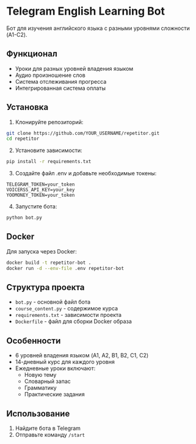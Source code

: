 # Telegram English Learning Bot

Бот для изучения английского языка с разными уровнями сложности (A1-C2).

## Функционал

- Уроки для разных уровней владения языком
- Аудио произношение слов
- Система отслеживания прогресса
- Интегрированная система оплаты

## Установка

1. Клонируйте репозиторий:
```bash
git clone https://github.com/YOUR_USERNAME/repetitor.git
cd repetitor
```

2. Установите зависимости:
```bash
pip install -r requirements.txt
```

3. Создайте файл .env и добавьте необходимые токены:
```
TELEGRAM_TOKEN=your_token
VOICERSS_API_KEY=your_key
YOOMONEY_TOKEN=your_token
```

4. Запустите бота:
```bash
python bot.py
```

## Docker

Для запуска через Docker:

```bash
docker build -t repetitor-bot .
docker run -d --env-file .env repetitor-bot
```

## Структура проекта

- `bot.py` - основной файл бота
- `course_content.py` - содержимое курса
- `requirements.txt` - зависимости проекта
- `Dockerfile` - файл для сборки Docker образа

## Особенности
- 6 уровней владения языком (A1, A2, B1, B2, C1, C2)
- 14-дневный курс для каждого уровня
- Ежедневные уроки включают:
  - Новую тему
  - Словарный запас
  - Грамматику
  - Практические задания

## Использование

1. Найдите бота в Telegram
2. Отправьте команду `/start`